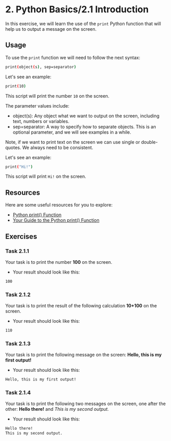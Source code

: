 # 2. Python Basics/2.1 Introduction

In this exercise, we will learn the use of the ```print``` Python function that will help us to output a message on the screen.


## Usage

To use the ```print``` function we will need to follow the next syntax:


```bash
print(object(s), sep=separator)
```

Let's see an example:
```bash
print(10)
```
This script will print the number ```10``` on the screen.


The parameter values include:
* object(s): Any object what we want to output on the screen, including text, numbers or variables.
* sep=separator: A way to specify how to separate objects. This is an optional parameter, and we will see examples in a while.

Note, if we want to print text on the screen we can use single or double-quotes. We always need to be consistent.

Let's see an example:
```bash
print("Hi!")
```
This script will print ```Hi!``` on the screen.

## Resources

Here are some useful resources for you to explore:
* [Python print() Function](https://www.w3schools.com/python/ref_func_print.asp)
* [Your Guide to the Python print() Function](https://realpython.com/python-print/)


## Exercises

### Task 2.1.1 

Your task is to print the number **100** on the screen. 
* Your result should look like this:
```bash
100
```

### Task 2.1.2

Your task is to print the result of the following calculation **10+100** on the screen.
* Your result should look like this:
```bash
110
```

### Task 2.1.3

Your task is to print the following message on the screen: **Hello, this is my first output!**
* Your result should look like this:
```bash
Hello, this is my first output!
```

### Task 2.1.4

Your task is to print the following two messages on the screen, one after the other: **Hello there!** and *This is my second output.*
* Your result should look like this:
```bash
Hello there!
This is my second output.
```